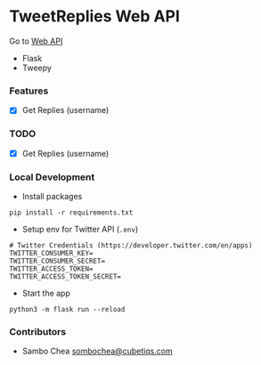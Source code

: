 # TweetReplies Web API

Go to [Web API](https://tweetreplies-web-api.heroku.ctdn.dev)

-   Flask
-   Tweepy

### Features

-   [x] Get Replies (username)

### TODO

-   [x] Get Replies (username)

### Local Development

-   Install packages

```shell
pip install -r requirements.txt
```

-   Setup env for Twitter API (`.env`)

```shell
# Twitter Credentials (https://developer.twitter.com/en/apps)
TWITTER_CONSUMER_KEY=
TWITTER_CONSUMER_SECRET=
TWITTER_ACCESS_TOKEN=
TWITTER_ACCESS_TOKEN_SECRET=
```

-   Start the app

```shell
python3 -m flask run --reload
```

### Contributors

-   Sambo Chea <sombochea@cubetiqs.com>
